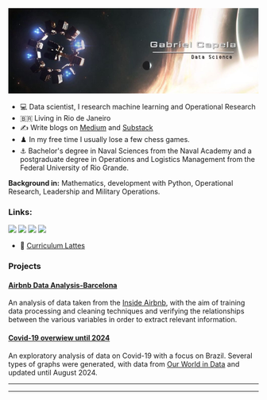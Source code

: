   <img src="interestelar_cover.jpg" >
</p>


- :computer: Data scientist, I research machine learning and Operational Research
- :brazil: Living in Rio de Janeiro
- :writing_hand: Write blogs on [Medium](https://medium.com/@gabrielcapela) and [Substack](https://gabrielcapela.substack.com/)
- :chess_pawn: In my free time I usually lose a few chess games.
- :anchor: Bachelor's degree in Naval Sciences from the Naval Academy and a postgraduate degree in Operations and Logistics Management from the Federal University of Rio Grande.

**Background in:** Mathematics, development with Python, Operational Research, Leadership and Military Operations.


### Links:

[<img src="https://img.shields.io/badge/LinkedIn-0077B5?style=for-the-badge&logo=linkedin&logoColor=white"/>](https://www.linkedin.com/in/gabrielcapela)
[<img src="https://img.shields.io/badge/Medium-12100E?style=for-the-badge&logo=medium&logoColor=white" />](https://medium.com/@gabrielcapela)
[<img src="https://img.shields.io/badge/Substack-%23006f5c.svg?style=for-the-badge&logo=substack&logoColor=FF6719" />](https://gabrielcapela.substack.com/)
[<img src="https://img.shields.io/badge/Kaggle-20BEFF?style=for-the-badge&logo=Kaggle&logoColor=white" />](https://www.kaggle.com/gabrielcapela/)

* :page_facing_up: [Curriculum Lattes](http://lattes.cnpq.br/9498483432817080)

### **Projects**

#### [Airbnb Data Analysis-Barcelona](https://github.com/gabrielcapela/Airbnb_Barcelona.git)
An analysis of data taken from the [Inside Airbnb](http://insideairbnb.com/get-the-data.html), with the aim of training data processing and cleaning techniques and verifying the relationships between the various variables in order to extract relevant information.

#### [ Covid-19 overwiew until 2024](https://github.com/gabrielcapela/Panorama_Covid-19.git)  
An exploratory analysis of data on Covid-19 with a focus on Brazil. Several types of graphs were generated, with data from [Our World in Data](https://ourworldindata.org) and updated until August 2024.

* **
---
